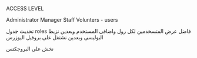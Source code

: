 ACCESS LEVEL

Administrator
Manager
Staff
Volunters - users

تحديث جدول roles
فاضل عرض المتسخدمين لكل رول
واضافى المستخدم وبعدين نزبط البوليسى
وبعدين نشتغل على بروفيل اليوزرس

نخش على البروجكتس